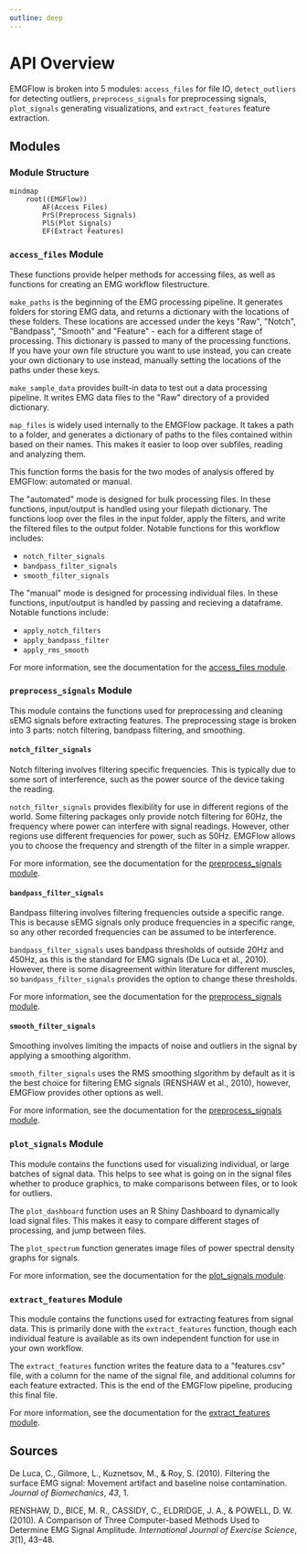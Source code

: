 ```yaml
---
outline: deep
---
```


# API Overview

EMGFlow is broken into 5 modules: `access_files` for file IO, `detect_outliers` for detecting outliers, `preprocess_signals` for preprocessing signals, `plot_signals` generating visualizations, and `extract_features` feature extraction.

## Modules

### Module Structure

```mermaid
mindmap
    root((EMGFlow))
        AF(Access Files)
        PrS(Preprocess Signals)
        PlS(Plot Signals)
        EF(Extract Features)
```

### `access_files` Module

These functions provide helper methods for accessing files, as well as functions for creating an EMG workflow filestructure.

`make_paths` is the beginning of the EMG processing pipeline. It generates folders for storing EMG data, and returns a dictionary with the locations of these folders. These locations are accessed under the keys "Raw", "Notch", "Bandpass", "Smooth" and "Feature" - each for a different stage of processing. This dictionary is passed to many of the processing functions. If you have your own file structure you want to use instead, you can create your own dictionary to use instead, manually setting the locations of the paths under these keys.

`make_sample_data` provides built-in data to test out a data processing pipeline. It writes EMG data files to the "Raw" directory of a provided dictionary.

`map_files` is widely used internally to the EMGFlow package. It takes a path to a folder, and generates a dictionary of paths to the files contained within based on their names. This makes it easier to loop over subfiles, reading and analyzing them.

This function forms the basis for the two modes of analysis offered by EMGFlow: automated or manual.

The "automated" mode is designed for bulk processing files. In these functions, input/output is handled using your filepath dictionary. The functions loop over the files in the input folder, apply the filters, and write the filtered files to the output folder. Notable functions for this workflow includes:
- `notch_filter_signals`
- `bandpass_filter_signals`
- `smooth_filter_signals`

The "manual" mode is designed for processing individual files. In these functions, input/output is handled by passing and recieving a dataframe. Notable functions include:
- `apply_notch_filters`
- `apply_bandpass_filter`
- `apply_rms_smooth`

For more information, see the documentation for the [access_files module](./access-files.md).

### `preprocess_signals` Module

This module contains the functions used for preprocessing and cleaning sEMG signals before extracting features. The preprocessing stage is broken into 3 parts: notch filtering, bandpass filtering, and smoothing.

#### `notch_filter_signals`

Notch filtering involves filtering specific frequencies. This is typically due to some sort of interference, such as the power source of the device taking the reading.

`notch_filter_signals` provides flexibility for use in different regions of the world. Some filtering packages only provide notch filtering for 60Hz, the frequency where power can interfere with signal readings. However, other regions use different frequencies for power, such as 50Hz. EMGFlow allows you to choose the frequency and strength of the filter in a simple wrapper.

For more information, see the documentation for the [preprocess_signals module](./preprocess-signals.md).

#### `bandpass_filter_signals`

Bandpass filtering involves filtering frequencies outside a specific range. This is because sEMG signals only produce frequencies in a specific range, so any other recorded frequencies can be assumed to be interference.

`bandpass_filter_signals` uses bandpass thresholds of outside 20Hz and 450Hz, as this is the standard for EMG signals (De Luca et al., 2010). However, there is some disagreement within literature for different muscles, so `bandpass_filter_signals` provides the option to change these thresholds.

For more information, see the documentation for the [preprocess_signals module](./preprocess-signals.md).

#### `smooth_filter_signals`

Smoothing involves limiting the impacts of noise and outliers in the signal by applying a smoothing algorithm.

`smooth_filter_signals` uses the RMS smoothing slgorithm by default as it is the best choice for filtering EMG signals (RENSHAW et al., 2010), however, EMGFlow provides other options as well.

For more information, see the documentation for the [preprocess_signals module](./preprocess-signals.md).

### `plot_signals` Module

This module contains the functions used for visualizing individual, or large batches of signal data. This helps to see what is going on in the signal files whether to produce graphics, to make comparisons between files, or to look for outliers.

The `plot_dashboard` function uses an R Shiny Dashboard to dynamically load signal files. This makes it easy to compare different stages of processing, and jump between files.

The `plot_spectrum` function generates image files of power spectral density graphs for signals.

For more information, see the documentation for the [plot_signals module](./plot-signals.md).

### `extract_features` Module

This module contains the functions used for extracting features from signal data. This is primarily done with the `extract_features` function, though each individual feature is available as its own independent function for use in your own workflow.

The `extract_features` function writes the feature data to a "features.csv" file, with a column for the name of the signal file, and additional columns for each feature extracted. This is the end of the EMGFlow pipeline, producing this final file.

For more information, see the documentation for the [extract_features module](./extract-features.md).

## Sources

De Luca, C., Gilmore, L., Kuznetsov, M., & Roy, S. (2010). Filtering the surface EMG signal: Movement artifact and baseline noise contamination. _Journal of Biomechanics_, _43_, 1.

RENSHAW, D., BICE, M. R., CASSIDY, C., ELDRIDGE, J. A., & POWELL, D. W. (2010). A Comparison of Three Computer-based Methods Used to Determine EMG Signal Amplitude. _International Journal of Exercise Science_, _3_(1), 43–48.
